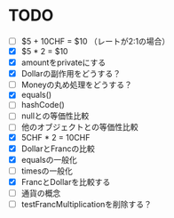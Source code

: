 # TODO

- [ ] $5 + 10CHF = $10 （レートが2:1の場合）
- [x] $5 * 2 = $10
- [x] amountをprivateにする
- [x] Dollarの副作用をどうする？
- [ ] Moneyの丸め処理をどうする？
- [x] equals()
- [ ] hashCode()
- [ ] nullとの等価性比較
- [ ] 他のオブジェクトとの等価性比較
- [x] 5CHF * 2 = 10CHF
- [x] DollarとFrancの比較
- [x] equalsの一般化
- [ ] timesの一般化
- [x] FrancとDollarを比較する
- [ ] 通貨の概念
- [ ] testFrancMultiplicationを削除する？
